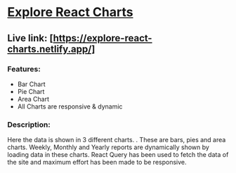# [Explore React Charts](https://explore-react-charts.netlify.app/)

## Live link: [https://explore-react-charts.netlify.app/]

### Features: 
- Bar Chart
- Pie Chart
- Area Chart
- All Charts are responsive & dynamic

### Description: 
Here the data is shown in 3 different charts. . These are bars, pies and area charts. Weekly, Monthly and Yearly reports are dynamically shown by loading data in these charts. React Query has been used to fetch the data of the site and maximum effort has been made to be responsive.